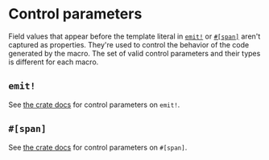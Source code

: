 # Control parameters

Field values that appear before the template literal in [`emit!`](https://docs.rs/emit/1.0.0/emit/macro.emit.html) or [`#[span]`](https://docs.rs/emit/1.0.0/emit/attr.span.html) aren't captured as properties. They're used to control the behavior of the code generated by the macro. The set of valid control parameters and their types is different for each macro.

## `emit!`

See [the crate docs](https://docs.rs/emit/1.0.0/emit/macro.emit.html#control-parameters) for control parameters on `emit!`.

## `#[span]`

See [the crate docs](https://docs.rs/emit/1.0.0/emit/attr.span.html#control-parameters) for control parameters on `#[span]`.

